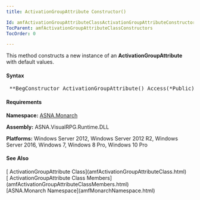 ```yaml
---
title: ActivationGroupAttribute Constructor()

Id: amfActivationGroupAttributeClassActivationGroupAttributeConstructor1
TocParent: amfActivationGroupAttributeClassConstructors
TocOrder: 0

---
```


This method constructs a new instance of an **ActivationGroupAttribute** with default values.

#### Syntax
<pre class="syntax">
 **BegConstructor ActivationGroupAttribute() Access(*Public)**       </pre>

 <!-- start -->

#### Requirements
**Namespace:** [ASNA.Monarch](amfMonarchNamespace.html)

**Assembly:** ASNA.VisualRPG.Runtime.DLL

**Platforms:** Windows Server 2012, Windows Server 2012 R2, Windows Server 2016, Windows 7, Windows 8 Pro, Windows 10 Pro
<!-- end -->

#### See Also
<dl><dt>
        [
        ActivationGroupAttribute Class](amfActivationGroupAttributeClass.html)
       </dt><dt>
        [
        ActivationGroupAttribute Class Members](amfActivationGroupAttributeClassMembers.html)
        </dt><dt>
        [ASNA.Monarch
        Namespace](amfMonarchNamespace.html)</dt>
</dl>

